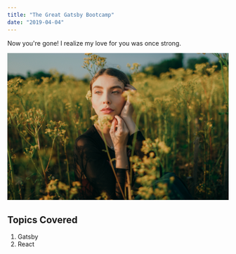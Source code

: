 ```yaml
---
title: "The Great Gatsby Bootcamp"
date: "2019-04-04"
---
```


Now you're gone! I realize my love for you was once strong.

![Picture](picture.jpg)

## Topics Covered

1. Gatsby
2. React
